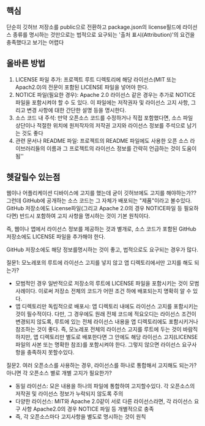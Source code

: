 ## 핵심
단순히 깃허브 저장소를 public으로 전환하고 package.json의 license필드에 라이선스 종류를 명시하는 것만으로는 법적으로 요구되는 '출처 표시(Attribution)'의 요건을 충족했다고 보기는 어렵다

## 올바른 방법
1. LICENSE 파일 추가: 프로젝트 루트 디렉토리에 해당 라이선스(MIT 또는 Apach2.0)의 전문이 포함된 LICENSE 파일을 넣어야 한다.
2. NOTICE 파일(필요한 경우): Apache 2.0 라이선스 같은 경우는 추가로 NOTICE파일을 포함시켜야 할 수 도 있다. 이 파일에는 저작권자 및 라이선스 고지 사항, 그리고 변경 사항에 대한 간단한 설명 등을 명시한다.
3. 소스 코드 내 주석: 만약 오픈소스 코드를 수정하거나 직접 포함했다면, 소스 파일 상단이나 적절한 위치에 원저작자의 저작권 고지와 라이선스 정보를 주석으로 남기는 것도 좋다
4. 관련 문서나 README 파일: 프로젝트의 README 파일에도 사용한 오픈 소스 라이브러리들의 이름과 그 프로젝트의 라이선스 정보를 간략히 언급하는 것이 도움이됨''

## 헷갈릴수 있는점
웹이나 어플리케이션 디바이스에 고지를 했는데 굳이 깃허브에도 고지를 해야하는가??
그런데 GitHub에 공개하는 소스 코드는 그 자체가 배포되는 "제품"이라고 볼수있다. GitHub 저장소에도 License파일(그리고 Apache 2.0의 경우 NOTICE파일 등 필요하다면) 반드시 포함하여 고지 사항을 명시하는 것이 기본 원칙이다.

즉, 웹이나 앱에서 라이선스 정보를 제공하는 것과 별개로, 소스 코드가 포함된 GitHub저장소에도 LICENSE 파일을 추가해야 한다. 

GitHub 저장소에도 해당 정보를명시하는 것이 좋고, 법적으로도 요구되는 경우가 많다.

질문1: 모노레포의 루트에 라이선스 고지를 넣지 않고 앱 디렉토리에서만 고지를 해도 되는가?
- 모범적인 경우 일반적으로 저장소의 루트에 LICENSE 파일을 포함시키는 것이 모범 사례이다. 이로써 저장소 전체의 코드가 어떤 조건 하에 배포되는지 명확히 알 수 있다.
- 앱 디렉토리만 독립적으로 배포시: 앱 디렉토리 내에도 라이선스 고지를 포함시키는 것이 필수적이다. 다만, 그 경우에도 원래 전체 코드에 적요오디는 라이선스 조건이 변경되지 않도록, 루트에 있는 전체 라이선스 내용을 앱 디렉토리에도 포함시키거나 참조하는 것이 좋다.
즉, 모노레포 전체의 라이선스 고지를 루트에 두는 것이 바람직하지만, 앱 디렉토리만 별도로 배포한다면 그 안에도 해당 라이선스 고지(LICENSE파일의 사본 또는 명확한 참조)를 포함시켜야 한다. 그렇지 않으면 라이선스 요구사항을 충족하지 못할수있다.

질문2. 여러 오픈소스를 사용하는 경우, 라이선스를 하나로 통합해서 고지해도 되는가? 아니면 각 오픈소스 별로 개별 고지가 필요한가?
- 동일 라이선스: 모은 내용을 하나의 파일에 통합하여 고지할수있다. 각 오픈소스의 저작권 및 라이선스 정보가 누락되지 않도록 주의
- 다양한 라이선스: MIT와 Apache 2.0같이 서로 다른 라이선스라면, 각 라이선스 요구 사항 Apache2.0의 경우 NOTICE 파일 등 개별적으로 충족 
- 즉, 각 오픈소스마다 고지사항을 별도로 명시하는 것이 원칙
